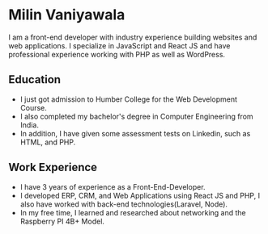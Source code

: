 # Milin Vaniyawala

I am a front-end developer with industry experience building websites and web applications. I specialize in JavaScript and React JS and have professional experience working with PHP as well as WordPress.

## Education

- I just got admission to Humber College for the Web Development Course.
- I also completed my bachelor's degree in Computer Engineering from India.
- In addition, I have given some assessment tests on Linkedin, such as HTML, and PHP.

## Work Experience

- I have 3 years of experience as a Front-End-Developer.
- I developed ERP, CRM, and Web Applications using React JS and PHP, I also have worked with back-end technologies(Laravel, Node).
- In my free time, I learned and researched about networking and the Raspberry PI 4B+ Model.
<!--
**MilinVaniyawala/MilinVaniyawala** is a ✨ _special_ ✨ repository because its `README.md` (this file) appears on your GitHub profile.

Here are some ideas to get you started:

- 🔭 I’m currently working on ...
- 🌱 I’m currently learning ...
- 👯 I’m looking to collaborate on ...
- 🤔 I’m looking for help with ...
- 💬 Ask me about ...
- 📫 How to reach me: ...
- 😄 Pronouns: ...
- ⚡ Fun fact: ...
-->
